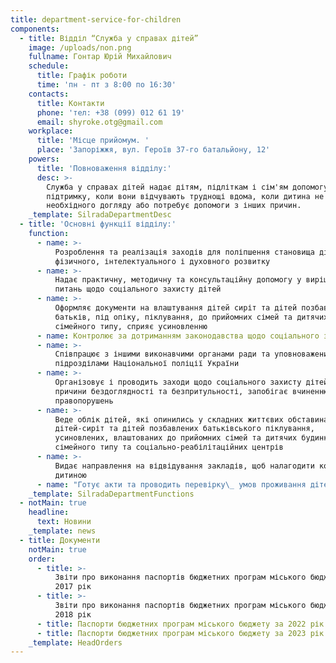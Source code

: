 ```yaml
---
title: department-service-for-children
components:
  - title: Відділ “Служба у справах дітей”
    image: /uploads/non.png
    fullname: Гонтар Юрій Михайлович
    schedule:
      title: Графік роботи
      time: 'пн - пт з 8:00 по 16:30'
    contacts:
      title: Контакти
      phone: 'тел: +38 (099) 012 61 19'
      email: shyroke.otg@gmail.com
    workplace:
      title: 'Місце прийомум. '
      place: 'Запоріжжя, вул. Героїв 37-го батальйону, 12'
    powers:
      title: 'Повноваження відділу:'
      desc: >-
        Служба у справах дітей надає дітям, підліткам і сім'ям допомогу й
        підтримку, коли вони відчувають труднощі вдома, коли дитина не отримує
        необхідного догляду або потребує допомоги з інших причин.
    _template: SilradaDepartmentDesc
  - title: 'Основні функції відділу:'
    function:
      - name: >-
          Розроблення та реалізація заходів для поліпшення становища дітей, їх
          фізичного, інтелектуального і духовного розвитку
      - name: >-
          Надає практичну, методичну та консультаційну допомогу у вирішенні
          питань щодо соціального захисту дітей
      - name: >-
          Оформляє документи на влаштування дітей сиріт та дітей позбавлених
          батьків, під опіку, піклування, до прийомних сімей та дитячих будинків
          сімейного типу, сприяє усиновленню
      - name: Контролює за дотриманням законодавства щодо соціального захисту дітей.
      - name: >-
          Співпрацює з іншими виконавчими органами ради та уповноваженими
          підрозділами Національної поліції України
      - name: >-
          Організовує і проводить заходи щодо соціального захисту дітей, виявляє
          причини бездоглядності та безпритульності, запобігає вчиненню дітьми
          правопорушень
      - name: >-
          Веде облік дітей, які опинились у складних життєвих обставинах,
          дітей-сиріт та дітей позбавлених батьківського піклування,
          усиновлених, влаштованих до прийомних сімей та дитячих будинків
          сімейного типу та соціально-реабілітаційних центрів
      - name: >-
          Видає направлення на відвідування закладів, щоб налагодити контакт з
          дитиною
      - name: "Готує акти та проводить перевірку\_ умов проживання дітей.\_"
    _template: SilradaDepartmentFunctions
  - notMain: true
    headline:
      text: Новини
    _template: news
  - title: Документи
    notMain: true
    order:
      - title: >-
          Звіти про виконання паспортів бюджетних програм міського бюджету за
          2017 рік
      - title: >-
          Звіти про виконання паспортів бюджетних програм міського бюджету за
          2018 рік
      - title: Паспорти бюджетних програм міського бюджету за 2022 рік
      - title: Паспорти бюджетних програм міського бюджету за 2023 рік
    _template: HeadOrders
---
```


